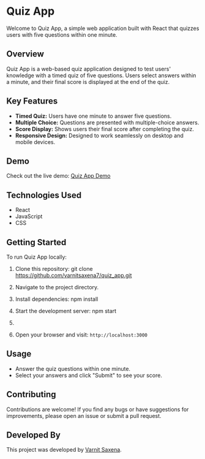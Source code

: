 
# Quiz App

Welcome to Quiz App, a simple web application built with React that quizzes users with five questions within one minute.

## Overview

Quiz App is a web-based quiz application designed to test users' knowledge with a timed quiz of five questions. Users select answers within a minute, and their final score is displayed at the end of the quiz.

## Key Features

- **Timed Quiz:** Users have one minute to answer five questions.
- **Multiple Choice:** Questions are presented with multiple-choice answers.
- **Score Display:** Shows users their final score after completing the quiz.
- **Responsive Design:** Designed to work seamlessly on desktop and mobile devices.

## Demo

Check out the live demo: [Quiz App Demo](https://quiz-app-qkxt.onrender.com/)

## Technologies Used

- React
- JavaScript
- CSS

## Getting Started

To run Quiz App locally:

1. Clone this repository: git clone https://github.com/varnitsaxena7/quiz_app.git

2. Navigate to the project directory.

3. Install dependencies: npm install

4. Start the development server: npm start
5. 
6. Open your browser and visit: `http://localhost:3000`

## Usage

- Answer the quiz questions within one minute.
- Select your answers and click "Submit" to see your score.

## Contributing

Contributions are welcome! If you find any bugs or have suggestions for improvements, please open an issue or submit a pull request.

## Developed By

This project was developed by [Varnit Saxena](https://github.com/varnitsaxena7).

